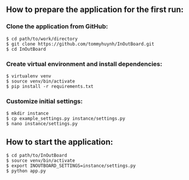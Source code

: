 
## How to prepare the application for the first run:
### Clone the application from GitHub:
```
$ cd path/to/work/directory
$ git clone https://github.com/tommyhuynh/InOutBoard.git
$ cd InOutBoard
```
### Create virtual environment and install dependencies:
```
$ virtualenv venv
$ source venv/bin/activate
$ pip install -r requirements.txt
```
### Customize initial settings:
```
$ mkdir instance
$ cp example_settings.py instance/settings.py
$ nano instance/settings.py
```

## How to start the application:
```
$ cd path/to/InOutBoard
$ source venv/bin/activate
$ export INOUTBOARD_SETTINGS=instance/settings.py
$ python app.py
```
